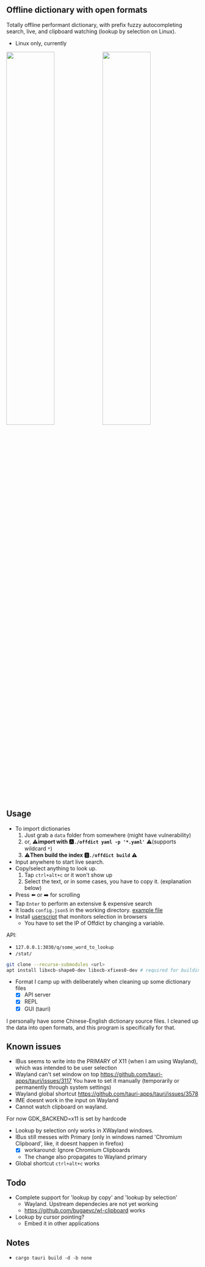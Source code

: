 ## Offline dictionary with open formats

Totally offline performant dictionary, with prefix fuzzy autocompleting search, live, and clipboard watching (lookup by selection on Linux).

- Linux only, currently

<img src="./img/screenshot.png" width="50%"><img src="./img/screenshot-dark.png" width="50%">


## Usage

- To import dictionaries 
    1. Just grab a `data` folder from somewhere (might have vulnerability)
    2. or, ⚠️**import with 🅰️`./offdict yaml -p '*.yaml'`** ⚠️(supports wildcard `*`) 
    3. ⚠️**Then build the index 🅱️`./offdict build`** ⚠️
- Input anywhere to start live search.
- Copy/select anything to look up.
    1. Tap `ctrl+alt+c` or it won't show up
    2. Select the text, or in some cases, you have to copy it. (explanation below)
- Press ⬅️ or ➡️ for scrolling
- Tap `Enter` to perform an extensive & expensive search
- It loads `config.json5` in the working directory. [example file](config.json5)
- Install [userscript](./offdict-userscript.js) that monitors selection in browsers
    - You have to set the IP of Offdict by changing a variable.

API: 
- `127.0.0.1:3030/q/some_word_to_lookup`
- `/stat/`

```sh
git clone --recurse-submodules <url>
apt install libxcb-shape0-dev libxcb-xfixes0-dev # required for building clipboard-master
```

- Format I camp up with deliberately when cleaning up some dictionary files
    - [x] API server
    - [x] REPL
    - [x] GUI (tauri)

I personally have some Chinese-English dictionary source files. I cleaned up the data into open formats, and this program is specifically for that.

## Known issues

- IBus seems to write into the PRIMARY of X11 (when I am using Wayland), which was intended to be user selection
- Wayland can't set window on top https://github.com/tauri-apps/tauri/issues/3117 You have to set it manually (temporarily or permanently through system settings)
- Wayland global shortcut https://github.com/tauri-apps/tauri/issues/3578
- IME doesnt work in the input on Wayland 
- Cannot watch clipboard on wayland.

For now GDK_BACKEND=x11 is set by hardcode

- Lookup by selection only works in XWayland windows.
- IBus still messes with Primary (only in windows named 'Chromium Clipboard', like, it doesnt happen in firefox) 
    - [x] workaround: Ignore Chromium Clipboards 
    - The change also propagates to Wayland primary
- Global shortcut `ctrl+alt+c` works

## Todo

- Complete support for 'lookup by copy' and 'lookup by selection'
    - Wayland. Upstream dependecies are not yet working
    - https://github.com/bugaevc/wl-clipboard works
- Lookup by cursor pointing?
    - Embed it in other applications 


## Notes 

- `cargo tauri build -d -b none`